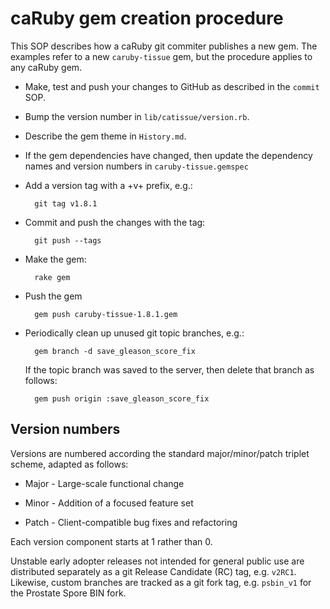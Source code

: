 caRuby gem creation procedure
=============================
This SOP describes how a caRuby git commiter publishes a new gem.
The examples refer to a new `caruby-tissue` gem, but the procedure
applies to any caRuby gem.

* Make, test and push your changes to GitHub as described in the `commit` SOP.

* Bump the version number in `lib/catissue/version.rb`.

* Describe the gem theme in `History.md`.

* If the gem dependencies have changed, then update the dependency names and
  version numbers in `caruby-tissue.gemspec`

* Add a version tag with a +v+ prefix, e.g.:

        git tag v1.8.1

* Commit and push the changes with the tag:

        git push --tags

* Make the gem:

        rake gem

* Push the gem

        gem push caruby-tissue-1.8.1.gem

* Periodically clean up unused git topic branches, e.g.:

        gem branch -d save_gleason_score_fix
        
  If the topic branch was saved to the server, then delete that branch as follows:
  
        gem push origin :save_gleason_score_fix

Version numbers
---------------
Versions are numbered according the standard major/minor/patch triplet scheme, adapted as follows:

* Major - Large-scale functional change

* Minor - Addition of a focused feature set

* Patch - Client-compatible bug fixes and refactoring

Each version component starts at 1 rather than 0.

Unstable early adopter releases not intended for general public use are distributed separately as a git
Release Candidate (RC) tag, e.g. `v2RC1`. Likewise, custom branches are tracked as a git fork tag,
e.g. `psbin_v1` for the Prostate Spore BIN fork.

